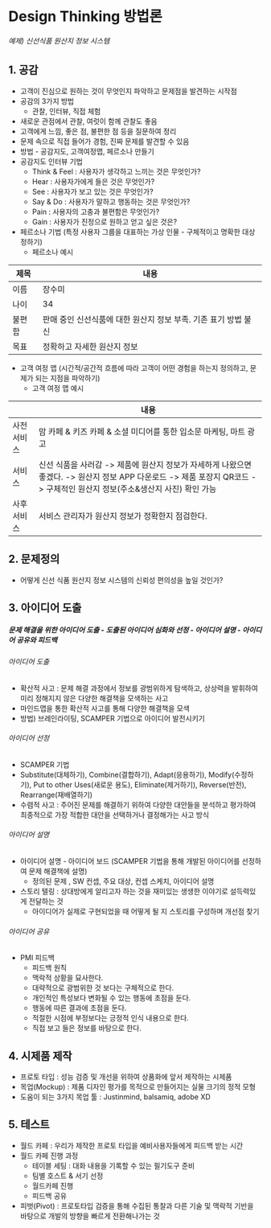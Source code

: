 # Design Thinking 방법론

###### 예제) 신선식품 원산지 정보 시스템

## 1. 공감

- 고객이 진심으로 원하는 것이 무엇인지 파악하고 문제점을 발견하는 시작점
- 공감의 3가지 방법
  - 관찰, 인터뷰, 직접 체험
- 새로운 관점에서 관찰, 여럿이 함께 관찰도 좋음
- 고객에게 느낌, 좋은 점, 불편한 점 등을 질문하여 정리
- 문제 속으로 직접 들어가 경험, 진짜 문제를 발견할 수 있음
- 방법 - 공감지도, 고객여정맵, 페르소나 만들기
- 공감지도 인터뷰 기법
  - Think & Feel : 사용자가 생각하고 느끼는 것은 무엇인가?
  - Hear : 사용자가에게 들은 것은 무엇인가?
  - See : 사용자가 보고 있는 것은 무엇인가?
  - Say & Do : 사용자가 말하고 행동하는 것은 무엇인가?
  - Pain : 사용자의 고충과 불편함은 무엇인가?
  - Gain : 사용자가 진정으로 원하고 얻고 싶은 것은?
- 페르소나 기법 (특정 사용자 그룹을 대표하는 가상 인물 - 구체적이고 명확한 대상 정하기)
  - 페르소나 예시

| 제목   | 내용                                                         |
| ------ | ------------------------------------------------------------ |
| 이름   | 장수미                                                       |
| 나이   | 34                                                           |
| 불편함 | 판매 중인 신선식품에 대한 원산지 정보 부족. 기존 표기 방법 불신 |
| 목표   | 정확하고 자세한 원산지 정보                                  |

- 고객 여정 맵 (시간적/공간적 흐름에 따라 고객이 어떤 경험을 하는지 정의하고, 문제가 되는 지점을 파악하기)
  - 고객 여정 맵 예시

|             | 내용                                                         |
| ----------- | ------------------------------------------------------------ |
| 사전서비스  | 맘 카페 & 키즈 카페 & 소셜 미디어를 통한 입소문 마케팅, 마트 광고 |
| 서비스      | 신선 식품을 사러감 -> 제품에 원산지 정보가 자세하게 나왔으면 좋겠다. -> 원산지 정보 APP 다운로드 -> 제품 포장지 QR코드 -> 구체적인 원산지 정보(주소&생산지 사진) 확인 가능 |
| 사후 서비스 | 서비스 관리자가 원산지 정보가 정확한지 점검한다.             |

## 2. 문제정의

- 어떻게 신선 식품 원산지 정보 시스템의 신뢰성 편의성을 높일 것인가?

## 3. 아이디어 도출

##### 문제 해결을 위한 아이디어 도출 - 도출된 아이디어 심화와 선정 - 아이디어 설명 - 아이디어 공유와 피드백

###### 아이디어 도출

- 확산적 사고 : 문제 해결 과정에서 정보를 광범위하게 탐색하고, 상상력을 발휘하여 미리 정해지지 않은 다양한 해결책을 모색하는 사고
- 마인드맵을 통한 확산적 사고를 통해 다양한 해결책을 모색
- 방법) 브레인라이팅, SCAMPER 기법으로 아이디어 발전시키기

###### 아이디어 선정

- SCAMPER 기법
- Substitute(대체하기), Combine(결합하기), Adapt(응용하기), Modify(수정하기), Put to other Uses(새로운 용도), Eliminate(제거하기), Reverse(반전), Rearrange(재배열하기)
- 수렴적 사고 : 주어진 문제를 해결하기 위하여 다양한 대안들을 분석하고 평가하여 최종적으로 가장 적합한 대안을 선택하거나 결정해가는 사고 방식

###### 아이디어 설명

- 아이디어 설명 - 아이디어 보드 (SCAMPER 기법을 통해 개발된 아이디어를 선정하여 문제 해결책에 설명)
  - 정의된 문제 , SW 컨셉, 주요 대상, 컨셉 스케치, 아이디어 설명
- 스토리 텔링 : 상대방에게 알리고자 하는 것을 재미있는 생생한 이야기로 설득력있게 전달하는 것
  - 아이디어가 실제로 구현되었을 때 어떻게 될 지 스토리를 구성하며 개선점 찾기

###### 아이디어 공유

- PMI 피드백
  - 피드백 원칙
  - 맥락적 상황을 묘사한다.
  - 대략적으로 광범위한 것 보다는 구체적으로 한다.
  - 개인적인 특성보다 변화될 수 있는 행동에 초점을 둔다.
  - 행동에 따른 결과에 초점을 둔다.
  - 적절한 시점에 부정보다는 긍정적 인식 내용으로 한다.
  - 직접 보고 들은 정보를 바탕으로 한다.

## 4. 시제품 제작

- 프로토 타입 : 성능 검증 및 개선을 위하여 상품화에 앞서 제작하는 시제품
- 목업(Mockup) : 제품 디자인 평가를 목적으로 만들어지는 실물 크기의 정적 모형
- 도움이 되는 3가지 목업 툴 : Justinmind, balsamiq, adobe XD

## 5. 테스트

- 월드 카페 : 우리가 제작한 프로토 타입을 예비사용자들에게 피드백 받는 시간
- 월드 카페 진행 과정
  - 테이블 세팅 : 대화 내용을 기록할 수 있는 필기도구 준비
  - 팀별 호스트 & 서기 선정
  - 월드카페 진행
  - 피드백 공유
- 피벗(Pivot) : 프로토타입 검증을 통해 수집된 통찰과 다른 기술 및 맥락적 기반을 바탕으로 개발의 방향을 빠르게 전환해나가는 것